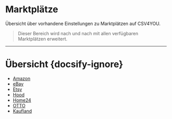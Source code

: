 # Marktplätze


Übersicht über vorhandene Einstellungen zu Marktplätzen auf CSV4YOU.

> Dieser Bereich wird nach und nach mit allen verfügbaren Marktplätzen erweitert.


***
# Übersicht {docsify-ignore}

- [Amazon](interface/marketplace/amazon.md)
- [eBay](interface/marketplace/ebay.md)
- [Etsy](interface/marketplace/etsy.md)
- [Hood](interface/marketplace/hood.md)
- [Home24](interface/marketplace/home24.md)
- [OTTO](interface/marketplace/otto.md)
- [Kaufland](interface/marketplace/kaufland.md)